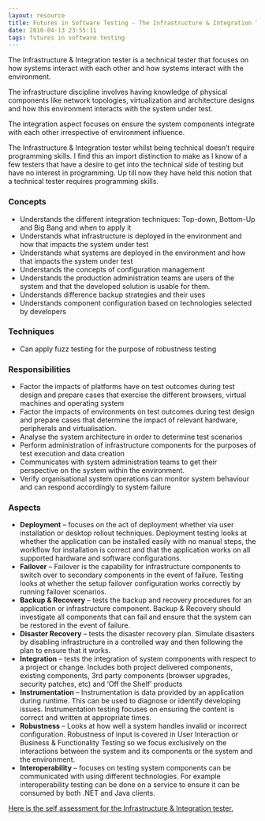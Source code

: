 ```yaml
---
layout: resource
title: Futures in Software Testing - The Infrastructure & Integration Tester
date: 2010-04-13 23:55:11
tags: futures in software testing
---
```

The Infrastructure & Integration tester is a technical tester that focuses on how systems interact with each other and how systems interact with the environment.

The infrastructure discipline involves having knowledge of physical components like network topologies, virtualization and architecture designs and how this environment interacts with the system under test.

The integration aspect focuses on ensure the system components integrate with each other irrespective of environment influence.

The Infrastructure & Integration tester whilst being technical doesn’t require programming skills. I find this an import distinction to make as I know of a few testers that have a desire to get into the technical side of testing but have no interest in programming. Up till now they have held this notion that a technical tester requires programming skills.

### Concepts

 - Understands the different integration techniques: Top-down, Bottom-Up and Big Bang and when to apply it
 - Understands what infrastructure is deployed in the environment and how that impacts the system under test
 - Understands what systems are deployed in the environment and how that impacts the system under test
 - Understands the concepts of configuration management
 - Understands the production administration teams are users of the system and that the developed solution is usable for them.
 - Understands difference backup strategies and their uses
 - Understands component configuration based on technologies selected by developers


### Techniques

 - Can apply fuzz testing for the purpose of robustness testing


### Responsibilities

 - Factor the impacts of platforms have on test outcomes during test design and prepare cases that exercise the different browsers, virtual machines and operating system
 - Factor the impacts of environments on test outcomes during test design and prepare cases that determine the impact of relevant hardware, peripherals and virtualisation.
 - Analyse the system architecture in order to determine test scenarios
 - Perform administration of infrastructure components for the purposes of test execution and data creation
 - Communicates with system administration teams to get their perspective on the system within the environment.
 - Verify organisational system operations can monitor system behaviour and can respond accordingly to system failure


### Aspects

 - **Deployment** – focuses on the act of deployment whether via user installation or desktop rollout techniques. Deployment testing looks at whether the application can be installed easily with no manual steps, the workflow for installation is correct and that the application works on all supported hardware and software configurations.
 - **Failover** – Failover is the capability for infrastructure components to switch over to secondary components in the event of failure. Testing looks at whether the setup failover configuration works correctly by running failover scenarios.
 - **Backup & Recovery** – tests the backup and recovery procedures for an application or infrastructure component. Backup & Recovery should investigate all components that can fail and ensure that the system can be restored in the event of failure.
 - **Disaster Recovery** – tests the disaster recovery plan. Simulate disasters by disabling infrastructure in a controlled way and then following the plan to ensure that it works.
 - **Integration** – tests the integration of system components with respect to a project or change. Includes both project delivered components, existing components, 3rd party components (browser upgrades, security patches, etc) and ‘Off the Shelf’ products
 - **Instrumentation** – Instrumentation is data provided by an application during runtime. This can be used to diagnose or identify developing issues. Instrumentation testing focuses on ensuring the content is correct and written at appropriate times.
 - **Robustness** – Looks at how well a system handles invalid or incorrect configuration. Robustness of input is covered in User Interaction or Business & Functionality Testing so we focus exclusively on the interactions between the system and its components or the system and the environment.
 - **Interoperability** – focuses on testing system components can be communicated with using different technologies. For example interoperability testing can be done on a service to ensure it can be consumed by both .NET and Java clients.

[Here is the self assessment for the Infrastructure & Integration tester.](/files/road-map.infrastructure-and-integration.pdf)